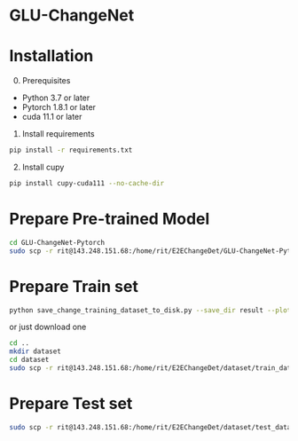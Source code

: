 # GLU-ChangeNet

# Installation

0. Prerequisites

- Python 3.7 or later
- Pytorch 1.8.1 or later
- cuda 11.1 or later 

1. Install requirements

```bash
pip install -r requirements.txt
```
2. Install cupy

```bash
pip install cupy-cuda111 --no-cache-dir
```

# Prepare Pre-trained Model
```bash
cd GLU-ChangeNet-Pytorch
sudo scp -r rit@143.248.151.68:/home/rit/E2EChangeDet/GLU-ChangeNet-Pytorch/pre_trained_models .
```

# Prepare Train set
```bash
python save_change_training_dataset_to_disk.py --save_dir result --plot True
```
or just download one
```bash
cd ..
mkdir dataset
cd dataset
sudo scp -r rit@143.248.151.68:/home/rit/E2EChangeDet/dataset/train_datasets .
```

# Prepare Test set
```bash
sudo scp -r rit@143.248.151.68:/home/rit/E2EChangeDet/dataset/test_datasets .
```


